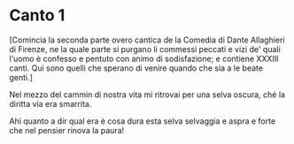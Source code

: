 # Canto 1

[Comincia la seconda parte overo cantica de la Comedia di Dante Allaghieri di Firenze, ne la quale parte si purgano li commessi peccati e vizi de' quali l'uomo è confesso e pentuto con animo di sodisfazione; e contiene XXXIII canti. Qui sono quelli che sperano di venire quando che sia a le beate genti.]

Nel mezzo del cammin di nostra vita
mi ritrovai per una selva oscura,
ché la diritta via era smarrita.

Ahi quanto a dir qual era è cosa dura
esta selva selvaggia e aspra e forte
che nel pensier rinova la paura!
